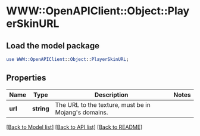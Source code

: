 # WWW::OpenAPIClient::Object::PlayerSkinURL

## Load the model package
```perl
use WWW::OpenAPIClient::Object::PlayerSkinURL;
```

## Properties
Name | Type | Description | Notes
------------ | ------------- | ------------- | -------------
**url** | **string** | The URL to the texture, must be in Mojang&#39;s domains. | 

[[Back to Model list]](../README.md#documentation-for-models) [[Back to API list]](../README.md#documentation-for-api-endpoints) [[Back to README]](../README.md)



